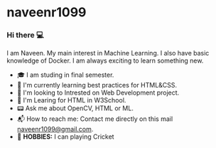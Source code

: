 # naveenr1099
### Hi there :computer:
I am Naveen. My main interest in Machine Learning. I also have basic knowledge of Docker. I am always exciting to learn something new.

* :mortar_board: I am studing in final semester.
*  :book: I'm currently learning best practices for HTML&CSS.
*  :thought_balloon: I'm looking to Intrested on Web Development project.
*  :eyes: I'm Learing for HTML in W3School.
*  :pager: Ask me about OpenCV, HTML or ML.
*  📬 How to reach me: Contact me directly on this mail naveenr1099@gmail.com.
*  :bowling: **HOBBIES:** I can playing Cricket
